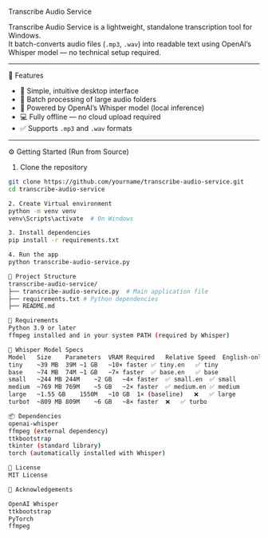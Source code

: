 Transcribe Audio Service

Transcribe Audio Service is a lightweight, standalone transcription tool for Windows.  
It batch-converts audio files (`.mp3`, `.wav`) into readable text using OpenAI’s Whisper model — no technical setup required.

---

🚀 Features

- 🎯 Simple, intuitive desktop interface
- 🔁 Batch processing of large audio folders
- 🧠 Powered by OpenAI’s Whisper model (local inference)
- 💻 Fully offline — no cloud upload required
- ✅ Supports `.mp3` and `.wav` formats

---

⚙️ Getting Started (Run from Source)

1. Clone the repository
```bash
git clone https://github.com/yourname/transcribe-audio-service.git
cd transcribe-audio-service

2. Create Virtual environment
python -m venv venv
venv\Scripts\activate  # On Windows

3. Install dependencies
pip install -r requirements.txt

4. Run the app
python transcribe-audio-service.py

📁 Project Structure
transcribe-audio-service/
├── transcribe-audio-service.py  # Main application file
├── requirements.txt # Python dependencies
├── README.md

🧾 Requirements
Python 3.9 or later
ffmpeg installed and in your system PATH (required by Whisper)

🧠 Whisper Model Specs
Model	Size	Parameters	VRAM Required	Relative Speed	English-only	Multilingual
tiny	~39 MB	39M	~1 GB	~10× faster	✅ tiny.en	✅ tiny
base	~74 MB	74M	~1 GB	~7× faster	✅ base.en	✅ base
small	~244 MB	244M	~2 GB	~4× faster	✅ small.en	✅ small
medium	~769 MB	769M	~5 GB	~2× faster	✅ medium.en	✅ medium
large	~1.55 GB	1550M	~10 GB	1× (baseline)	❌	✅ large
turbo†	~809 MB	809M	~6 GB	~8× faster	❌	✅ turbo

📦 Dependencies
openai-whisper
ffmpeg (external dependency)
ttkbootstrap
tkinter (standard library)
torch (automatically installed with Whisper)

📃 License
MIT License

🙌 Acknowledgements

OpenAI Whisper
ttkbootstrap
PyTorch
ffmpeg
